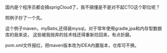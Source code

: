###

国内是个程序员都会搞sprigCloud了，我不搞懂是不是对不起CTO这个职位呢？

照例子抄了一个先。

这个例子maven，myBatis,还得装mysql。对于常年使用gradle,jpa和内存型数据库的我来说，
这些被我抛弃的技术栈还得重新捡回来，有点折磨。


pom.xml文件报红，把maven版本改为IDEA内置版本，仓库可不换。